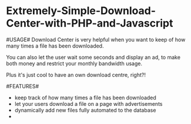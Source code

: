 Extremely-Simple-Download-Center-with-PHP-and-Javascript
=========================================================

#USAGE#
Download Center is very helpful when you want to keep of how many times a file has been downloaded.

You can also let the user wait some seconds and display an ad, to make both money and restrict your monthly bandwidth usage.

Plus it's just cool to have an own download centre, right?!

#FEATURES#
- keep track of how many times a file has been downloaded
- let your users download a file on a page with advertisements
- dynamically add new files fully automated to the database
- 
